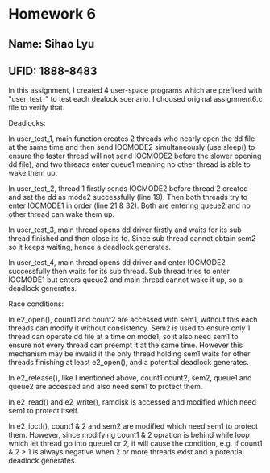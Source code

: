 # Homework 6

## Name: Sihao Lyu

## UFID: 1888-8483

In this assignment, I created 4 user-space programs which are prefixed with "user_test_" to test each dealock scenario. I choosed original assignment6.c file to verify that.

Deadlocks:

In user_test_1, main function creates 2 threads who nearly open the dd file at the same time and then send IOCMODE2 simultaneously (use sleep() to ensure the faster thread will not send IOCMODE2 before the slower opening dd file), and two threads enter queue1 meaning no other thread is able to wake them up.

In user_test_2, thread 1 firstly sends IOCMODE2 before thread 2 created and set the dd as mode2 successfully (line 19). Then both threads try to enter IOCMODE1 in order (line 21 & 32). Both are entering queue2 and no other thread can wake them up.

In user_test_3, main thread opens dd driver firstly and waits for its sub thread finished and then close its fd. Since sub thread cannot obtain sem2 so it keeps waiting, hence a deadlock generates.

In user_test_4, main thread opens dd driver and enter IOCMODE2 successfully then waits for its sub thread. Sub thread tries to enter IOCMODE1 but enters queue2 and main thread cannot wake it up, so a deadlock generates.

Race conditions:

In e2_open(), count1 and count2 are accessed with sem1, without this each threads can modify it without consistency. Sem2 is used to ensure only 1 thread can operate dd file at a time on mode1, so it also need sem1 to ensure not every thread can preempt it at the same time. However this mechanism may be invalid if the only thread holding sem1 waits for other threads finishing at least e2_open(), and a potential deadlock generates.

In e2_release(), like I mentioned above, count1 count2, sem2, queue1 and queue2 are accessed and also need sem1 to protect them.

In e2_read() and e2_write(), ramdisk is accessed and modified which need sem1 to protect itself.

In e2_ioctl(), count1 & 2 and sem2 are modified which need sem1 to protect them. However, since modifying count1 & 2 opration is behind while loop which let thread go into queue1 or 2, it will cause the condition, e.g. if count1 & 2 > 1 is always negative when 2 or more threads exist and a potential deadlock generates.
